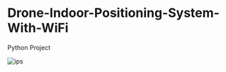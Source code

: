 # Drone-Indoor-Positioning-System-With-WiFi
Python Project

![ips](https://user-images.githubusercontent.com/56837694/130410131-965e7f99-f4ae-4a6f-b5ea-d59c0c33c64e.gif)
